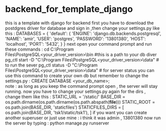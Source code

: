 # backend_for_template_django
this is a template with django for backend
first you have to download the postdgres driver for database and sign in ,then change your settings.py like this :
DATABASES = {
    'default': {
        'ENGINE': 'django.db.backends.postgresql',
        'NAME': 'amir',
        'USER': 'postgres',
        'PASSWORD': '13801380',
        'HOST': 'localhost',
        'PORT': '5432',
    }
}
next open your command prompt and run these commands : cd C:\Program Files\PostgreSQL\<your_driver_version>\bin #this is a path to your db diver
                                                       pg_ctl start -D "C:\Program Files\PostgreSQL\<your_driver_version>\data" # to run the sever 
                                                       pg_ctl status -D "C:\Program Files\PostgreSQL\<your_driver_version>\data" # for server status
you can use this command to create your own db but remember to change the settings.py : CREATE DATABASE <your_db_name>;                                                      
note : as long as you keep the command prompt open , the server will stay running.
now you have to change your settings.py again for the dirs , change them like this :
STATIC_URL = '/static/'
BASE_DIR = os.path.dirname(os.path.dirname(os.path.abspath(__file__)))
STATIC_ROOT = os.path.join(BASE_DIR, 'staticfiles')
STATICFILES_DIRS = [
    os.path.join(BASE_DIR, 'tsk1/static/tsk1'),
]
if you want you can create another superuser or just use mine : i think it was admin , 13801380
now run the server by typing : python manage.py runserver
